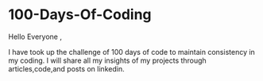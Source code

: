 # 100-Days-Of-Coding

Hello Everyone ,

I have took up the challenge of 100 days of code to maintain consistency in my coding. I will share all my insights of my projects through articles,code,and posts on linkedin.
